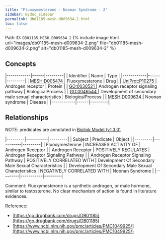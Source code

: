 ```yaml
---
title: "Fluoxymesterone - Noonan Syndrome - 2"
sidebar: mydoc_sidebar
permalink: db01185-mesh-d009634-2.html
toc: false 
---
```



Path ID: `DB01185_MESH_D009634_2`
{% include image.html url="images/db01185-mesh-d009634-2.png" file="db01185-mesh-d009634-2.png" alt="db01185-mesh-d009634-2" %}

## Concepts

|------------|------|---------|
| Identifier | Name | Type    |
|------------|------|---------|
| <a href="https://identifiers.org/MESH:D005474">MESH:D005474 </a> | Fluoxymesterone | Drug |
| <a href="https://identifiers.org/UniProt:P10275">UniProt:P10275 </a> | Androgen receptor | Protein |
| <a href="https://identifiers.org/GO:0030521">GO:0030521 </a> | Androgen receptor signaling pathway | BiologicalProcess |
| <a href="https://identifiers.org/GO:0046544">GO:0046544 </a> | Development of secondary male sexual characteristics | BiologicalProcess |
| <a href="https://identifiers.org/MESH:D009634">MESH:D009634 </a> | Noonan syndrome | Disease |
|------------|------|---------|

## Relationships


NOTE: predicates are annotated in <a href="https://github.com/biolink/biolink-model/releases/tag/v1.3.0">Biolink Model (v1.3.0)</a>

|---------|-----------|---------|
| Subject | Predicate | Object  |
|---------|-----------|---------|
| Fluoxymesterone | INCREASES ACTIVITY OF | Androgen Receptor |
| Androgen Receptor | POSITIVELY REGULATES | Androgen Receptor Signaling Pathway |
| Androgen Receptor Signaling Pathway | POSITIVELY CORRELATED WITH | Development Of Secondary Male Sexual Characteristics |
| Development Of Secondary Male Sexual Characteristics | NEGATIVELY CORRELATED WITH | Noonan Syndrome |
|---------|-----------|---------|

Comment: Fluoxymesterone is a synthetic androgen, or male hormone, similar to testosterone. No clear mechanism of action is found in literature evidences.

Reference: 
  - [https://go.drugbank.com/drugs/DB01185](https://go.drugbank.com/drugs/DB01185)
  - [https://www.ncbi.nlm.nih.gov/pmc/articles/PMC1049925/](https://www.ncbi.nlm.nih.gov/pmc/articles/PMC1049925/)
